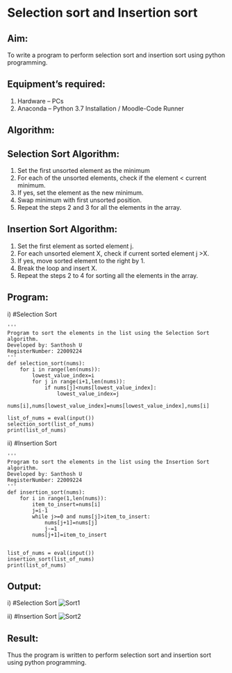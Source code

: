 # Selection sort and Insertion sort
## Aim:
To write a program to perform selection sort and insertion sort using python programming.

## Equipment’s required:
1.	Hardware – PCs
2.	Anaconda – Python 3.7 Installation / Moodle-Code Runner

## Algorithm:
## Selection Sort Algorithm:
1.	Set the first unsorted element as the minimum
2.	For each of the unsorted elements, check if the element < current minimum.
3.	If yes, set the element as the new minimum.
4.	Swap minimum with first unsorted position.
5.	Repeat the steps 2 and 3 for all the elements in the array.

## Insertion Sort Algorithm:
1.	Set the first element as sorted element j.
2.	For each unsorted element X, check if current sorted element j >X.
3.	If yes, move sorted element to the right by 1.
4.	Break the loop and insert X.
5.	Repeat the steps 2 to 4 for sorting all the elements in the array.

## Program:
i)	#Selection Sort
```
''' 
Program to sort the elements in the list using the Selection Sort algorithm.
Developed by: Santhosh U
RegisterNumber: 22009224
'''
def selection_sort(nums):
    for i in range(len(nums)):
        lowest_value_index=i
        for j in range(i+1,len(nums)):
            if nums[j]<nums[lowest_value_index]:
                lowest_value_index=j
        nums[i],nums[lowest_value_index]=nums[lowest_value_index],nums[i]
        
list_of_nums = eval(input())
selection_sort(list_of_nums)
print(list_of_nums)
```

ii)	#Insertion Sort
```
''' 
Program to sort the elements in the list using the Insertion Sort algorithm.
Developed by: Santhosh U
RegisterNumber: 22009224
'''
def insertion_sort(nums):
    for i in range(1,len(nums)):
        item_to_insert=nums[i]
        j=i-1
        while j>=0 and nums[j]>item_to_insert:
            nums[j+1]=nums[j]
            j-=1
        nums[j+1]=item_to_insert
        
        
list_of_nums = eval(input())
insertion_sort(list_of_nums)
print(list_of_nums)
```

## Output:
i)	#Selection Sort
![Sort1](https://user-images.githubusercontent.com/119477975/214010828-b0403e60-c661-4a31-87cd-1151867762e3.png)

ii)	#Insertion Sort
![Sort2](https://user-images.githubusercontent.com/119477975/214010856-dec591c5-999b-4c73-b96c-c440646dc663.png)

## Result:
Thus the program is written to perform selection sort and insertion sort using python programming.
